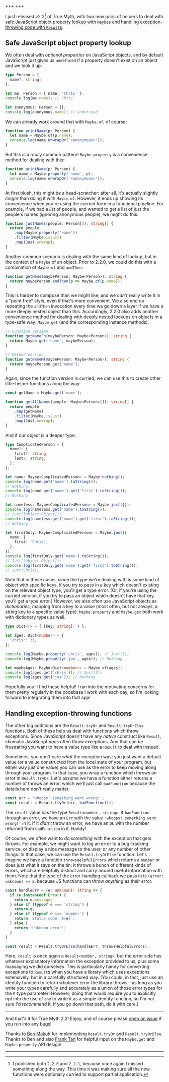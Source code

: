 +++
+++

I just released v2.2[^1] of True Myth, with two new pairs of helpers to deal with [safe JavaScript object property lookup with `Maybe`s](#safe-java-script-object-property-lookup) and [handling exception-throwing code with `Result`s](#handling-exception-throwing-functions).

##  Safe JavaScript object property lookup

We often deal with *optional properties* on JavaScript objects, and by default JavaScript just gives us `undefined` if a property doesn't exist on an object and we look it up:

```ts
type Person = {
  name?: string;
};

let me: Person = { name: 'Chris' };
console.log(me.name); // Chris

let anonymous: Person = {};
console.log(anonymous.name); // undefined
```

We can already work around that with `Maybe.of`, of course:

```ts
function printName(p: Person) {
  let name = Maybe.of(p.name);
  console.log(name.unwrapOr('<anonymous>'));
}
```

But this is a *really* common pattern! `Maybe.property` is a convenience method for dealing with this:

```ts
function printName(p: Person) {
  let name = Maybe.property('name', p);
  console.log(name.unwrapOr('<anonymous>'));
}
```

At first blush, this might be a head-scratcher: after all, it's actually slightly *longer* than doing it with `Maybe.of`. However, it ends up showing its convenience when you're using the curried form in a functional pipeline. For example, if we had a *list* of people, and wanted to get a list of just the people's names (ignoring anonymous people), we might do this:

```ts
function justNames(people: Person[]): string[] {
  return people
    .map(Maybe.property('name'))
    .filter(Maybe.isJust)
    .map(Just.unwrap);
}
```

Another common scenario is dealing with the same kind of lookup, but in the context of a `Maybe` of an object. Prior to 2.2.0, we could do this with a combination of `Maybe.of` and `andThen`:

```ts
function getName(maybePerson: Maybe<Person>): string {
  return maybePerson.andThen(p => Maybe.of(p.name));
}
```

This is harder to compose than we might like, and we *can't* really write it in a "point free" style, even if that's more convenient. We also end up repeating the `andThen` invocation every time we go down a layer if we have a more deeply nested object than this. Accordingly, 2.2.0 also adds another convenience method for dealing with deeply nested lookups on objects in a type-safe way: `Maybe.get` (and the corresponding instance methods).

```ts
// Function version:
function getNameFn(maybePerson: Maybe<Person>): string {
  return Maybe.get('name', maybePerson);
}

// Method version
function getNameM(maybePerson: Maybe<Person>): string {
  return maybePerson.get('name');
}
```

Again, since the function version is curried, we can use this to create other little helper functions along the way:

```ts
const getName = Maybe.get('name');

function getAllNames(people: Maybe<Person>[]): string[] {
  return people
    .map(getName)
    .filter(Maybe.isJust)
    .map(Just.unwrap);
}
```

And if our object is a deeper type:

```ts
type ComplicatedPerson = {
  name?: {
    first?: string;
    last?: string;
  };
};

let none: Maybe<ComplicatedPerson> = Maybe.nothing();
console.log(none.get('name').toString());
// Nothing
console.log(none.get('name').get('first').toString());
// Nothing

let nameless: Maybe<ComplicatedPerson> = Maybe.just({});
console.log(nameless.get('name').toString());
// Just([object Object]);
console.log(nameless.get('name').get('first').toString());
// Nothing

let firstOnly: Maybe<ComplicatedPerson> = Maybe.just({
  name: {
    first: 'Chris',
  },
});
console.log(firstOnly.get('name').toString());
// Just([object Object]);
console.log(firstOnly.get('name').get('first').toString());
// Just(Chris);
```

Note that in these cases, since the type we're dealing with is some kind of object with specific keys, if you try to pass in a key which doesn't existing on the relevant object type, you'll get a type error. (Or, if you're using the curried version, if you try to pass an object which doesn't have that key, you'll get a type error.) However, we also often use JavaScript objects as *dictionaries*, mapping from a key to a value (most often, but not always, a *string* key to a specific value type). `Maybe.property` and `Maybe.get` both work with dictionary types as well.

```ts
type Dict<T> = { [key: string]: T };

let ages: Dict<number> = {
  'chris': 31,
};

console.log(Maybe.property('chris', ages)); // Just(31)
console.log(Maybe.property('joe', ages)); // Nothing

let maybeAges: Maybe<Dict<number>> = Maybe.of(ages);
console.log(ages.get('chris')); // Just(31)
console.log(ages.get('joe')); // Nothing
```

Hopefully you'll find these helpful! I ran into the motivating concerns for them pretty regularly in the codebase I work with each day, so I'm looking forward to integrating them into that app!

## Handling exception-throwing functions

The other big additions are the `Result.tryOr` and `Result.tryOrElse` functions. Both of these help us deal with functions which throw exceptions. Since JavaScript doesn't have any *native* construct like `Result`, idiomatic JavaScript *does* often throw exceptions. And that can be frustrating you want to have a value type like a `Result` to deal with instead.

Sometimes, you don't care *what* the exception was; you just want a default value (or a value constructed from the local state of your program, but either way just one value) you can use as the error to keep moving along through your program. In that case, you wrap a function which throws an error in `Result.tryOr`. Let's assume we have a function either returns a number of throws an error, which we'll just call `badFunction` because the details here don't really matter.

```ts
const err = 'whoops! something went wrong!';
const result = Result.tryOr(err, badFunction());
```

The `result` value has the type `Result<number, string>`. If `badFunction` through an error, we have an `Err` with the value `'whoops! something went wrong!'` in it. If it *didn't* throw an error, we have an `Ok` with the number returned from `badFunction` in it. Handy!

Of course, we often want to *do something* with the exception that gets thrown. For example, we might want to log an error to a bug-tracking service, or display a nice message to the user, or any number of other things. In that case, we can use the `Result.tryOrElse` function. Let's imagine we have a function `throwsHelpfulErrors` which returns a `number` or does just what it says on the tin: it throws a bunch of different kinds of errors, which are helpfully distinct and carry around useful information with them. Note that the type of the error-handling callback we pass in is `(error: unknown) => E`, because JS functions can throw *anything* as their error.

```ts
const handleErr = (e: unknown): string => {
  if (e instanceof Error) {
    return e.message;
  } else if (typeof e === 'string') {
    return e;
  } else if (typeof e === 'number') {
    return `Status code: ${e}`;
  } else {
    return 'Unknown error';
  }
}

const result = Result.tryOrElse(handleErr, throwsHelpfulErrors);
```

Here, `result` is once again a `Result<number, string>`, but the error side has whatever explanatory information the exception provided to us, plus some massaging we did ourselves. This is particularly handy for converting exceptions to `Result`s when you have a library which uses exceptions extensively, but in a carefully structured way. (You could, in fact, just use an identity function to return whatever error the library throws—as long as you write your types carefully and accurately as a union of those error types for the `E` type parameter! However, doing that would require you to explicitly opt into the use of `any` to write it as a simple identity function, so I'm not sure I'd *recommend* it. If you go down that path, do it with care.)

---

And that's it for True Myth 2.2! Enjoy, and of course please [open an issue][GH] if you run into any bugs!

[GH]: https://github.com/true-myth/true-myth/issues

Thanks to [Ben Makuh][ben] for implementing `Result.tryOr` and `Result.tryOrElse`. Thanks to Ben and also [Frank Tan][frank] for helpful input on the `Maybe.get` and `Maybe.property` <abbr>API</abbr> design!

[ben]: https://github.com/bmakuh
[frank]: https://github.com/tansongyang

---

[^1]: I published both `2.2.0` and `2.2.1`, because once again I missed something along the way. This time it was making sure all the new functions were optionally curried to support partial application.